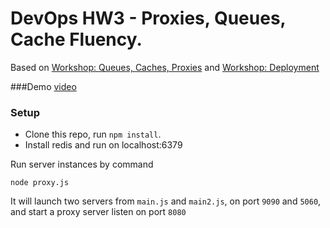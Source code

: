 DevOps HW3 - Proxies, Queues, Cache Fluency.
=========================
Based on [Workshop: Queues, Caches, Proxies](https://github.com/CSC-DevOps/Queues) and [Workshop: Deployment](https://github.com/CSC-DevOps/Deployment)

###Demo
[video](https://drive.google.com/file/d/0B87f7178bIHnNDF6NFVHeEZ6M0k/view?usp=sharing)

### Setup

* Clone this repo, run `npm install`.
* Install redis and run on localhost:6379

Run server instances by command

	node proxy.js
	
It will launch two servers from `main.js` and `main2.js`, on port `9090` and `5060`, and start a proxy server listen on port `8080`

